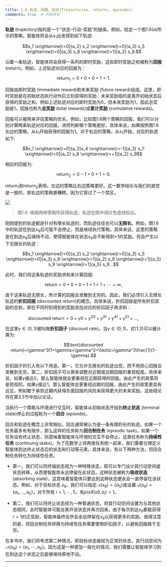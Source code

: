 ```yaml
---
title: 1.6 轨迹、回报、回合(Trajectories, returns, episodes)
comments: true  # 开启评论
---
```

**轨迹** (trajectory)指的是一个“状态-行动-奖励”的链条。例如，给定一个图$1.6 (a)$所示的策略，智能体将会从$s_1$出发得到如下轨迹: 

$$s_1 \xrightarrow[r=0]{a_2} s_2 \xrightarrow[r=0]{a_3} s_5 \xrightarrow[r=0]{a_3} s_8 \xrightarrow[r=1]{a_2} s_9.$$

沿着一条轨迹，智能体将会获得一系列的即时奖励，这些即时奖励之和被称为**回报** (return)。例如，上述轨迹对应的回报为：

$$\mathrm{return}_1=0+0+0+1=1.\tag{1.1}$$

回报由即时奖励 (immediate reward)和未来奖励 (future reward)组成。这里，即时奖励是在初始状态执行动作后立刻获得的奖励：未来奖励指的是离开初始状态后获得的奖励之和。例如上述轨迹对应的即时奖励为$0$，但未来奖励为$1$，因此总奖励是$1$。回报也称为**总奖励** (total rewards)或**累计奖励** (cumulative rewards)。

回报可以被用来评估策略的优劣。例如，比较图$1.6$两个策略的回报，我们可以分别计算两条轨迹对应的回报。进而判断哪个策略更好。具体来说，如果按照图$1.6$左边的策略，从$s_1$开始获得的回报为$1$。对于右边的策略，从$s_1$开始，对应的轨迹如下: 

$$s_1 \xrightarrow[r=0]{a_3}s_4 \xrightarrow[r=-1]{a_3} s_7 \xrightarrow[r=0]{a_2} s_8 \xrightarrow[r=+1]{a_2} s_9$$

相应的回报为:

$$\mathrm{return}_2=0-1+0+1=0.\tag{1.2}$$

$\mathrm{return}_1$和$\mathrm{return}_2$表明，左边的策略比右边策略更好。这一数学结论与我们的直觉是一致的，即右边的策略更糟糕，因为它穿过了一个禁区。

 ![](../img/01/8.png)
 > 图1.6: 根据两种策略所获得轨迹，轨迹在图中用红色虚线标出。

刚刚提到的轨迹都是针对有限长轨迹的，而轨迹往往也可以**无限长**。例如，图$1.6$中的轨迹在到达$s_9$后可能不会停止，而是继续执行策略。具体来说，这里的策略是在到达$s_9$后保持不动，使得智能体在状态$s_9$会不断得到$+1$的奖励。将会产生以下无限长的轨迹：

$$s_1 \xrightarrow[r=0]{a_2} s_2 \xrightarrow[r=0]{a_3} s_5 \xrightarrow[r=0]{a_3} s_8 \xrightarrow[r=1]{a_2} s_9 \xrightarrow[r=1]{a_5} s_9 \xrightarrow[r=1]{a_5} s_9...$$

此时，我们将这条轨迹的奖励求和来计算回报:

$$\mathrm{return}=0+0+0+1+1+1+\cdots=\infty,$$

由于这条轨迹无限长，所计算的回报会发散到无穷的。因此，我们必须引入无限长轨迹的**折扣回报** (discounted return)的概念。具体来说，折扣回报是所有折扣奖励的总和，即在不同时刻得到的奖励添加对应的折扣因子再求和：

$$\text{discounted return}=0+\gamma0+\gamma^20+\gamma^31+\gamma^41+\gamma^51+\ldots,\tag{1.3}$$

在这里$\gamma \in (0,1)$被叫做**折扣因子** (discount rate)。当$\gamma \in (0,1)$，式$(1.3)$可以被计算为:

$$\text{discounted return}=\gamma^3(1+\gamma+\gamma^2+\ldots)=\gamma^3\frac{1}{1-\gamma}.$$

折扣因子的引入有以下用途。第一，它允许无限长的轨迹出现，而不用担心回报会发散到无穷。第二，折扣因子可以用来调整对近期或远期回报的重视程度。具体来说，如果$\gamma$接近$0$，那么智能体就会更重视在近期获得的回报。由此产生的政策将是短视的。如果$\gamma$接近$1$，那么智能体会更重视远期的回报，由此产生的政策更具有远见，例如敢于承担近期内获得负面回报的风险来获得更大的未来奖励。这些结论将在第$3.5$节中加以论证。

当执行一个策略与环境进行交互时，智能体从初始状态开始到**终止状态** (terminal state)停止的过程称为一个**回合** (episode)。

回合和轨迹在概念上非常相似，回合通常被认为是一条有限的长的轨迹。如果一个任务最多有有限步，那么这样的任务称为**回合制任务** (episodic task)。如果一个任务没有终止状态，则意味着智能体与环境的交互不会停止，这类任务称为**持续性任务** (continuing tasks)。为了在数学上将两类任务统一起来，我们需要合理定义智能体到达终止状态后的状态和行动等元素。具体来说，有以下两种方法，将回合制任务转化为持续性任务。

- 第一，我们可以将终端状态视为一种特殊状态，即可以专门设计其行动空间或状态转移，从而使智能体永远停留在此状态。这种状态被称为**吸收状态** (absorbing state)，这意味着智能体只要达到这种状态便永会一直停留在该状态。例如，对于目标状态 $s_9$，我们可以指定$\mathcal{A}(s_{9})=\{a_{5}\}$或设置$\mathcal{A}(s_9)=\{a_1,\ldots,a_5\}$，对于所有 $i=1,\cdots,5$，有$p(s9|s9,a_i)= 1$。

- 第二，我们可以将终止状态视为一种普通状态，将其行动空间设置为与其他状态相同，此时智能体可能会离开该状态并再次回来。由于每次到达$s_9$都能获得$r=1$的正奖励，智能体最终会学会永远停留在$s_9$以获得更多的奖励。值得注意的是，将回合制任务转换为持续性任务需要使用折扣因子，以避免回报趋于无穷。

在本书中，我们将考虑第二种情况，即目标状态被视为正常的状态，其行动空间为$\mathcal{A}(s_9)=\{a_1,\cdots,a_5\}$。因为这是一种更加一般化的情况，我们需要让智能体学习到在到达这个状态之后能够保持原地不动。

---